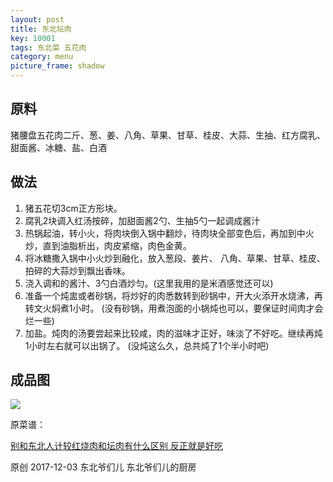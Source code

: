 ```yaml
---
layout: post
title: 东北坛肉
key: 10001
tags: 东北菜 五花肉
category: menu
picture_frame: shadow
---
```


## 原料

猪腰盘五花肉二斤、葱、姜、八角、草果、甘草、桂皮、大蒜、生抽、红方腐乳、甜面酱、冰糖、盐、白酒<!--more-->

## 做法

1. 猪五花切3cm正方形块。
2. 腐乳2块调入红汤按碎，加甜面酱2勺、生抽5勺一起调成酱汁
3. 热锅起油，转小火，将肉块倒入锅中翻炒，待肉块全部变色后，再加到中火炒，直到油脂析出，肉皮紧缩，肉色金黄。
4. 将冰糖撒入锅中小火炒到融化，放入葱段、姜片、 八角、草果、甘草、桂皮、拍碎的大蒜炒到飘出香味。
5. 浇入调和的酱汁、3勺白酒炒匀。(这里我用的是米酒感觉还可以)
6. 准备一个炖盅或者砂锅，将炒好的肉悉数转到砂锅中，开大火添开水烧沸，再转文火焖煮1小时。 (没有砂锅，用煮泡面的小锅炖也可以，要保证时间肉才会烂一些)
7. 加盐。炖肉的汤要尝起来比较咸，肉的滋味才正好，味淡了不好吃。继续再炖1小时左右就可以出锅了。 (没炖这么久，总共炖了1个半小时吧)

## 成品图

![](https://s3-us-west-1.amazonaws.com/menchi.xyz/%E4%B8%9C%E5%8C%97%E5%9D%9B%E8%82%89.JPG)

原菜谱：

[别和东北人计较红烧肉和坛肉有什么区别 反正就是好吃](http://mp.weixin.qq.com/s/5ghwkbqS6VG9CafGe5zfQw)

原创 2017-12-03 东北爷们儿 东北爷们儿的厨房

